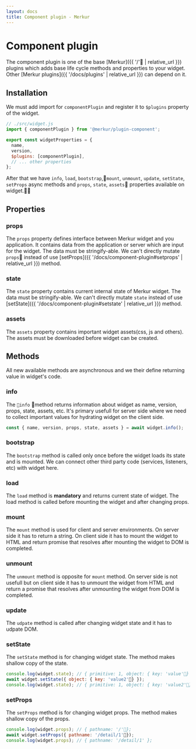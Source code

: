 ```yaml
---
layout: docs
title: Component plugin - Merkur
---
```


# Component plugin

The component plugin is one of the base [Merkur]({{ '/' | relative_url }}) plugins which adds base life cycle methods and properties to your widget. Other [Merkur plugins]({{ '/docs/plugins' | relative_url }}) can depend on it.

## Installation

We must add import for `componentPlugin` and register it to `$plugins` property of the widget.

```javascript
// ./src/widget.js
import { componentPlugin } from '@merkur/plugin-component';

export const widgetProperties = {
  name,
  version,
  $plugins: [componentPlugin],
  // ... other properties
};

```

After that we have `info`, `load`, `bootstrap`,`mount`, `unmount`, `update`, `setState`, `setProps` async methods and `props`, `state`, `assets` properties available on widget.

## Properties

### props

The `props` property defines interface between Merkur widget and you application. It contains data from the application or server which are input for the widget. The data must be stringify-able. We can't directly mutate `props` instead of use [setProps]({{ '/docs/component-plugin#setprops' | relative_url }}) method.

### state

The `state` property contains current internal state of Merkur widget. The data must be stringify-able. We can't directly mutate `state` instead of use [setState]({{ '/docs/component-plugin#setstate' | relative_url }}) method.

### assets

The `assets` property contains important widget assets(css, js and others). The assets must be downloaded before widget can be created.

## Methods

All new available methods are asynchronous and we their define returning value in widget's code.

### info

The `info` method returns information about widget as name, version, props, state, assets, etc. It's primary usefull for server side where we need to collect important values for hydrating widget on the client side.

```javascript
const { name, version, props, state, assets } = await widget.info();
```

### bootstrap

The `bootstrap` method is called only once before the widget loads its state and is mounted. We can connect other third party code (services, listeners, etc) with widget here.

### load

The `load` method is **mandatory** and returns current state of widget. The load method is called before mounting the widget and after changing props.

### mount
The `mount` method is used for client and server environments. On server side it has to return a string. On client side it has to mount the widget to HTML and return promise that resolves after mounting the widget to DOM is completed.

### unmount
The `unmount` method is opposite for `mount` method. On server side is not usefull but on client side it has to unmount the widget from HTML and return a promise that resolves after unmounting the widget from DOM is completed.

### update
The `udpate` method is called after changing widget state and it has to udpate DOM.

### setState
The `setState` method is for changing widget state. The method makes shallow copy of the state.

```javascript
console.log(widget.state); // { primitive: 1, object: { key: 'value'} };
await widget.setState({ object: { key: 'value2'} });
console.log(widget.state); // { primitive: 1, object: { key: 'value2'} };
```

### setProps
The `setProps` method is for changing widget props. The method makes shallow copy of the props.

```javascript
console.log(widget.props); // { pathname: '/'};
await widget.setProps({ pathname: '/detail/1'});
console.log(widget.props); // { pathname: '/detail/1' };
```